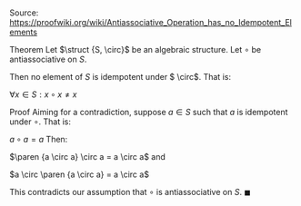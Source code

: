 # 

Source: https://proofwiki.org/wiki/Antiassociative_Operation_has_no_Idempotent_Elements

Theorem
Let $\struct {S, \circ}$ be an algebraic structure.
Let $\circ$ be antiassociative on $S$.

Then no element of $S$ is idempotent under $ \circ$.
That is:

$\forall x \in S: x \circ x \ne x$


Proof
Aiming for a contradiction, suppose $a \in S$ such that $a$ is idempotent under $\circ$.
That is:

$a \circ a = a$
Then:

$\paren {a \circ a} \circ a = a \circ a$
and 

$a \circ \paren {a \circ a} = a \circ a$

This contradicts our assumption that $\circ$ is antiassociative on $S$.
$\blacksquare$





